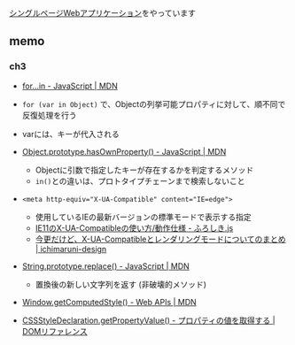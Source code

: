 [シングルページWebアプリケーション](https://www.oreilly.co.jp/books/9784873116730/)をやっています

## memo

### ch3
*  [for...in - JavaScript | MDN](https://developer.mozilla.org/ja/docs/Web/JavaScript/Reference/Statements/for...in)
  * `for (var in Object)` で、Objectの列挙可能プロパティに対して、順不同で反復処理を行う
  * varには、キーが代入される
  
* [Object.prototype.hasOwnProperty() - JavaScript | MDN](https://developer.mozilla.org/ja/docs/Web/JavaScript/Reference/Global_Objects/Object/hasOwnProperty)
  * Objectに引数で指定したキーが存在するかを判定するメソッド
  * `in()`との違いは、プロトタイプチェーンまで検索しないこと
  
* `<meta http-equiv="X-UA-Compatible" content="IE=edge">` 
  * 使用しているIEの最新バージョンの標準モードで表示する指定
  * [IE11のX-UA-Compatibleの使い方/動作仕様 - ふろしき.js](http://furoshiki.hatenadiary.jp/entry/2013/11/25/024250) 
  * [今更だけど、X-UA-Compatibleとレンダリングモードについてのまとめ | ichimaruni-design](https://ichimaruni-design.com/2015/01/rendering-mode/) 
  
* [String.prototype.replace() - JavaScript | MDN](https://developer.mozilla.org/ja/docs/Web/JavaScript/Reference/Global_Objects/String/replace)
  * 置換後の新しい文字列を返す (非破壊的メソッド)
  
* [Window.getComputedStyle() - Web APIs | MDN](https://developer.mozilla.org/en-US/docs/Web/API/Window/getComputedStyle)

* [CSSStyleDeclaration.getPropertyValue() - プロパティの値を取得する | DOMリファレンス](https://lab.syncer.jp/Web/API_Interface/Reference/IDL/CSSStyleDeclaration/getPropertyValue/) 
